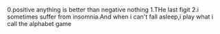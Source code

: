 0.positive anything is better than negative nothing
1.THe last figit
2.i sometimes suffer from insomnia.And when i can't fall asleep,i play what i call the alphabet game
